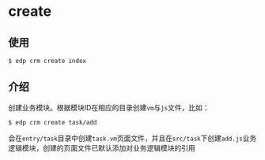 # create

## 使用

    $ edp crm create index

## 介绍

创建业务模块。根据模块ID在相应的目录创建`vm`与`js`文件，比如：

    $ edp crm create task/add

会在`entry/task`目录中创建`task.vm`页面文件，并且在`src/task`下创建`add.js`业务逻辑模块，创建的页面文件已默认添加对业务逻辑模块的引用
